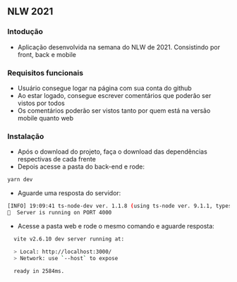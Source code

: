 ## NLW 2021

### Intodução

- Aplicação desenvolvida na semana do NLW de 2021. Consistindo por front, back e mobile

### Requisitos funcionais

- Usuário consegue logar na página com sua conta do github
- Ao estar logado, consegue escrever comentários que poderão ser vistos por todos
- Os comentários poderão ser vistos tanto por quem está na versão mobile quanto web

### Instalação

- Após o download do projeto, faça o download das dependências respectivas de cada frente
- Depois acesse a pasta do back-end e rode:

```bash
yarn dev
```
- Aguarde uma resposta do servidor: 
```bash
[INFO] 19:09:41 ts-node-dev ver. 1.1.8 (using ts-node ver. 9.1.1, typescript ver. 4.4.4)
🚀  Server is running on PORT 4000
```

- Acesse a pasta web e rode o mesmo comando e aguarde resposta:

```bash
  vite v2.6.10 dev server running at:

  > Local: http://localhost:3000/
  > Network: use `--host` to expose

  ready in 2584ms.
```


